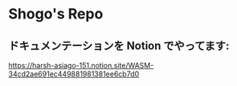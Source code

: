 # Shogo's Repo

## ドキュメンテーションを Notion でやってます: 
https://harsh-asiago-151.notion.site/WASM-34cd2ae691ec449881981381ee6cb7d0
